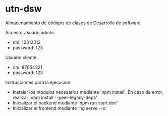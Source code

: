 # utn-dsw
Almacenamiento de códigos de clases de Desarrollo de software

Acceso:
Usuario admin: 
- dni: 12312312
- password: 123

Usuario cliente:
- dni: 87654321
- password: 123

Instrucciones para la ejecucion:
- Instalar los modulos necesarios mediante 'npm install'. En caso de error, realizar 'npm install --peer-legacy-deps'
- Inicializar el backend mediante 'npm run start:dev'
- Inicializar el frontend mediante 'ng serve --o'
